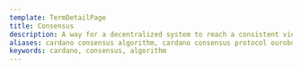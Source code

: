```yaml
---
template: TermDetailPage
title: Consensus
description: A way for a decentralized system to reach a consistent view of shared collections of data. Cardano uses the Ouroboros consensus algorithm, which is an algorithm based on proof of stake.
aliases: cardano consensus algorithm, cardano consensus protocol ouroboros,consensus algorithms, proof-of-work vs. proof-of-stake, how do blockchains achieve consensus, cryptography consensus mechanisms
keywords: cardano, consensus, algorithm
---
```

